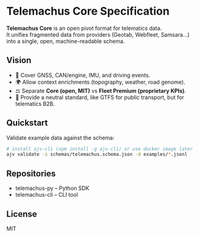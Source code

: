 # Telemachus Core Specification

**Telemachus Core** is an open pivot format for telematics data.  
It unifies fragmented data from providers (Geotab, Webfleet, Samsara…) into a single, open, machine-readable schema.

## Vision
- 📡 Cover GNSS, CAN/engine, IMU, and driving events.
- 🌍 Allow context enrichments (topography, weather, road genome).
- ⚖️ Separate **Core (open, MIT)** vs **Fleet Premium (proprietary KPIs)**.
- 🔬 Provide a neutral standard, like GTFS for public transport, but for telematics B2B.

## Quickstart
Validate example data against the schema:

```bash
# install ajv-cli (npm install -g ajv-cli) or use docker image later
ajv validate -s schemas/telemachus.schema.json -d examples/*.jsonl
```

## Repositories
- telemachus-py – Python SDK
- telemachus-cli – CLI tool

## License
MIT